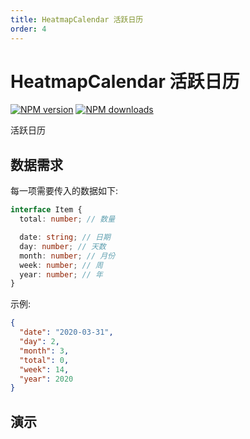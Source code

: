 ```yaml
---
title: HeatmapCalendar 活跃日历
order: 4
---
```


# HeatmapCalendar 活跃日历

[![NPM version][version-image]][version-url] [![NPM downloads][download-image]][download-url]

[version-image]: http://img.shields.io/npm/v/@arvinxu/heatmap-calendar.svg?color=deepgreen&label=latest
[version-url]: http://npmjs.org/package/@arvinxu/heatmap-calendar
[download-image]: https://img.shields.io/npm/dm/@arvinxu/heatmap-calendar.svg
[download-url]: https://github.com/arvinxx/components/tree/master/packages/heatmap-calendar

活跃日历

## 数据需求

每一项需要传入的数据如下:

```typescript
interface Item {
  total: number; // 数量

  date: string; // 日期
  day: number; // 天数
  month: number; // 月份
  week: number; // 周
  year: number; // 年
}
```

示例:

```json
{
  "date": "2020-03-31",
  "day": 2,
  "month": 3,
  "total": 0,
  "week": 14,
  "year": 2020
}
```

## 演示

<code src='./examples/HeatmapCalendar/Demo.tsx' />

<API src='../../../packages/heatmap-calendar/src/index.tsx'></API>

